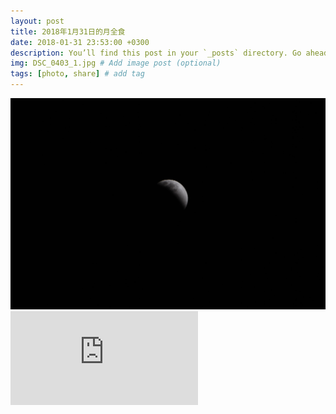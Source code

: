 ```yaml
---
layout: post
title: 2018年1月31日的月全食
date: 2018-01-31 23:53:00 +0300
description: You’ll find this post in your `_posts` directory. Go ahead and edit it and re-build the site to see your changes. # Add post description (optional)
img: DSC_0403_1.jpg # Add image post (optional)
tags: [photo, share] # add tag
---
```

![](http://github.com/sanfutou/zhaopian/blob/master/zipai/2018-01-31-yue-shi/DSC_0375.JPG)
![](http://image.fengniao.com/slide/534/5348838_1.html#p=1)